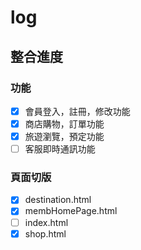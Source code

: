 # log 
## 整合進度
### 功能
- [x] 會員登入，註冊，修改功能
- [x] 商店購物，訂單功能
- [x] 旅遊瀏覽，預定功能
- [ ] 客服即時通訊功能 
### 頁面切版
- [x] destination.html
- [x] membHomePage.html
- [ ] index.html
- [x] shop.html
